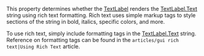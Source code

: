 This property determines whether the [TextLabel](https://developer.roblox.com/en-us/api-reference/class/TextLabel) renders the [TextLabel.Text](https://developer.roblox.com/en-us/api-reference/property/TextLabel/Text) string using rich text formatting. Rich text uses simple markup tags to style sections of the string in bold, italics, specific colors, and more.

To use rich text, simply include formatting tags in the [TextLabel.Text](https://developer.roblox.com/en-us/api-reference/property/TextLabel/Text) string. Reference on formatting tags can be found in the `articles/gui rich text|Using Rich Text` article.
